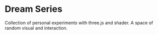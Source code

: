 # Dream Series
Collection of personal experiments with three.js and shader. A space of random visual and interaction. 

